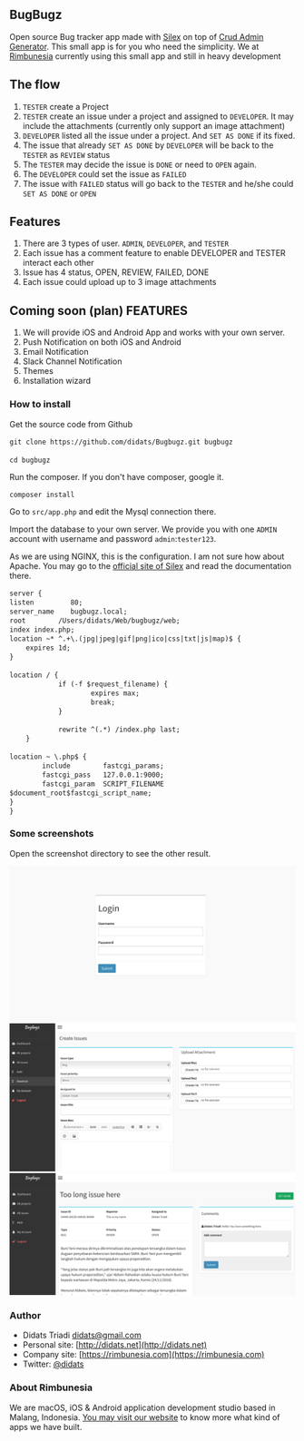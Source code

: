 ## BugBugz
Open source Bug tracker app made with [Silex](http://silex.sensiolabs.org) on top of [Crud Admin Generator](https://github.com/jonseg/crud-admin-generator). 
This small app is for you who need the simplicity. We at [Rimbunesia](https://rimbunesia.com) currently using this small app and still in heavy development

## The flow
1. `TESTER` create a Project
2. `TESTER` create an issue under a project and assigned to `DEVELOPER`. It may include the attachments (currently only support an image attachment)
3. `DEVELOPER` listed all the issue under a project. And `SET AS DONE` if its fixed.
4. The issue that already `SET AS DONE` by `DEVELOPER` will be back to the `TESTER` as `REVIEW` status
5. The `TESTER` may decide the issue is `DONE` or need to `OPEN` again.
6. The `DEVELOPER` could set the issue as `FAILED`
7. The issue with `FAILED` status will go back to the `TESTER` and he/she could `SET AS DONE` or `OPEN`

## Features
1. There are 3 types of user. `ADMIN`, `DEVELOPER`, and `TESTER`
2. Each issue has a comment feature to enable DEVELOPER and TESTER interact each other
3. Issue has 4 status, OPEN, REVIEW, FAILED, DONE
4. Each issue could upload up to 3 image attachments

## Coming soon (plan) FEATURES
1. We will provide iOS and Android App and works with your own server.
2. Push Notification on both iOS and Android
3. Email Notification
4. Slack Channel Notification
5. Themes
6. Installation wizard

### How to install
Get the source code from Github

    git clone https://github.com/didats/Bugbugz.git bugbugz

    cd bugbugz

Run the composer. If you don't have composer, google it.

    composer install

Go to `src/app.php` and edit the Mysql connection there.

Import the database to your own server. We provide you with one `ADMIN` account with username and password `admin`:`tester123`.

As we are using NGINX, this is the configuration. I am not sure how about Apache. You may go to the [official site of Silex](http://silex.sensiolabs.org) and read the documentation there.

	server {
    listen         80;
    server_name    bugbugz.local;
    root        /Users/didats/Web/bugbugz/web;
    index index.php;
    location ~* ^.+\.(jpg|jpeg|gif|png|ico|css|txt|js|map)$ {
        expires 1d;
    }

    location / {
                if (-f $request_filename) {
                        expires max;
                        break;
                }

                rewrite ^(.*) /index.php last;
        }

    location ~ \.php$ {
            include        fastcgi_params;
            fastcgi_pass   127.0.0.1:9000;
            fastcgi_param  SCRIPT_FILENAME $document_root$fastcgi_script_name;
    }
	}

### Some screenshots

Open the screenshot directory to see the other result.

![ScreenShot](/screenshots/login.png)
![ScreenShot](/screenshots/create_issue.png)
![ScreenShot](/screenshots/detail_issue.png)

### Author

* Didats Triadi <didats@gmail.com>
* Personal site: [http://didats.net](http://didats.net)
* Company site: [https://rimbunesia.com](https://rimbunesia.com)
* Twitter: [@didats](https://twitter.com/didats)

### About Rimbunesia

We are macOS, iOS & Android application development studio based in Malang, Indonesia. [You may visit our website](https://rimbunesia.com) to know more what kind of apps we have built.
